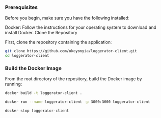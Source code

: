 ### Prerequisites
Before you begin, make sure you have the following installed:

Docker: Follow the instructions for your operating system to download and install Docker.
Clone the Repository

First, clone the repository containing the application:
```bash
git clone https://github.com/okeyonyia/loggerator-client.git
cd loggerator-client
```

### Build the Docker Image
From the root directory of the repository, build the Docker image by running:

```bash
docker build -t loggerator-client .
```


```bash
docker run --name loggerator-client -p 3000:3000 loggerator-client
```

```bash
docker stop loggerator-client
```